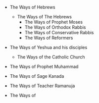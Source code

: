 - The Ways of Hebrews
	- The Ways of The Hebrews
		- The Ways of Prophet Moses
		- The Ways of Orthodox Rabbis
		- The Ways of Conservative Rabbis
		- The Ways of Reformers
- The Ways of Yeshua and his disciples
	- The Ways of the Catholic Church
- The Ways of Prophet Muhammad

- The Ways of Sage Kanada
- The Ways of Teacher Ramanuja
- The Ways of 